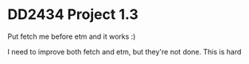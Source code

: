 # DD2434 Project 1.3
Put fetch me before etm and it works :)

I need to improve both fetch and etm, but they're not done. This is hard
